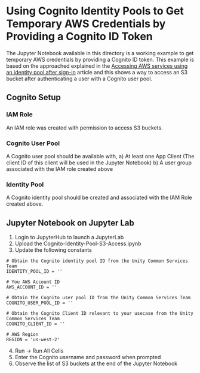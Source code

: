 # Using Cognito Identity Pools to Get Temporary AWS Credentials by Providing a Cognito ID Token

The Jupyter Notebook  available in this directory is a working example to get temporary AWS credentials
by providing a Cognito ID token. This example is based on the approached explained in the
[Accessing AWS services using an identity pool after sign-in](https://docs.aws.amazon.com/cognito/latest/developerguide/amazon-cognito-integrating-user-pools-with-identity-pools.html) article and 
this shows a way to access an S3 bucket after authenticating a user with a Cognito user pool.

## Cognito Setup

### IAM Role

An IAM role was created with permission to access S3 buckets.

### Cognito User Pool 

A Cognito user pool should be available with,
a) At least one App Client (The client ID of this client will be used in  the Jupyter Notebook)
b) A user group associated with the IAM role created above

### Identity Pool

A Cognito identity pool should be created and associated with the IAM Role created above.


## Jupyter Notebook on Jupyter Lab

1) Login to JupyterHub to launch a JupyterLab 
2) Upload the Cognito-Identity-Pool-S3-Access.ipynb
3) Update the following constants
```
# Obtain the Cognito identity pool ID from the Unity Common Services Team
IDENTITY_POOL_ID = ''

# You AWS Account ID
AWS_ACCOUNT_ID = ''

# Obtain the Cognito user pool ID from the Unity Common Services Team
COGNITO_USER_POOL_ID = ''

# Obtain the Cognito Client ID relevant to your usecase from the Unity Common Services Team
COGNITO_CLIENT_ID = ''

# AWS Region
REGION = 'us-west-2'
```
4) Run -> Run All Cells
5) Enter the Cognito username and password when prompted
6) Observe the list of S3 buckets at the end of the Jupyter Notebook
